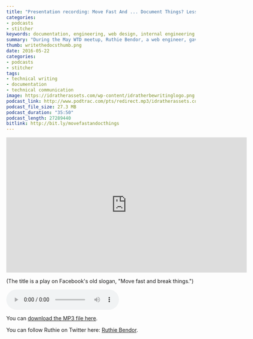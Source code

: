 ```yaml
---
title: "Presentation recording: Move Fast And ... Document Things? Lessons learned in building documentation culture at a startup, by Ruthie Bendor"
categories:
- podcasts
- stitcher
keywords: documentation, engineering, web design, internal engineering documentation
summary: "During the May WTD meetup, Ruthie Bendor, a web engineer, gave a presentation titled Move Fast And ... Document Things? Lessons learned in building documentation culture at a startup. This post contains the audio and video recording of her presentation."
thumb: writethedocsthumb.png
date: 2016-05-22
categories: 
- podcasts
- stitcher
tags:
- technical writing
- documentation
- technical communication
image: https://idratherassets.com/wp-content/idratherbewritinglogo.png
podcast_link: http://www.podtrac.com/pts/redirect.mp3/idratherassets.com/podcasts/ruthiemovefastanddocwtd.mp3
podcast_file_size: 27.3 MB
podcast_duration: "35:50"
podcast_length: 27289440
bitlink: http://bit.ly/movefastandocthings
---
```


<iframe width="640" height="360" src="https://www.youtube.com/embed/mMr16fzjY7M" frameborder="0" allowfullscreen></iframe>

(The title is a play on Facebook's old slogan, "Move fast and break things.")

<p><audio controls="controls"><source src="http://www.podtrac.com/pts/redirect.mp3/idratherassets.com/podcasts/ruthiemovefastanddocwtd.mp3" type="audio/mpeg" /></audio></p>

You can <a href="http://www.podtrac.com/pts/redirect.mp3/idratherassets.com/podcasts/ruthiemovefastanddocwtd.mp3" alt="Ruthie BenDor">download the MP3 file here</a>.

You can follow Ruthie on Twitter here: [Ruthie Bendor](https://twitter.com/unruthless).

